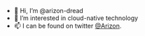 - 👋 Hi, I’m @arizon-dread
- 👀 I’m interested in cloud-native technology 
- 📫 I can be found on twitter [@Arizon](https://twitter.com/Arizon). 

<!---
arizon-dread/arizon-dread is a ✨ special ✨ repository because its `README.md` (this file) appears on your GitHub profile.
You can click the Preview link to take a look at your changes.
--->
